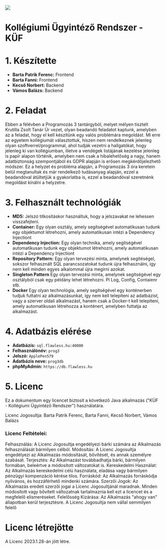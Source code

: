 
<a href="#5-licenc"> 
<img src="https://camo.githubusercontent.com/111148992d0253f8d5e36b62087d48a9eabb1d7244b2b7316214f47d5c9a8781/68747470733a2f2f696d672e736869656c64732e696f2f6769746875622f6c6963656e73652f6f74686e65696c647265772f426573742d524541444d452d54656d706c6174652e7376673f7374796c653d666f722d7468652d6261646765">
</a>

# Kollégiumi Ügyintéző Rendszer - KÜF
# 1. Készítette
- **Barta Patrik Ferenc:** Frontend
- **Barta Fanni:** Frontend
- **Kecső Norbert:** Backend
- **Vámos Balázs:** Backend

# 2. Feladat
Ebben a félévben a Programozás 3 tantárgyból, melyet mélyen tisztelt Krutilla Zsolt Tanár Úr vezet, olyan beadandó feladatot kaptunk, amelyben az a feladat, hogy el kell készítünk egy valós problémára megoldást. Mi erre az egyetem kollégiumát választottuk, hiszen nem rendelkeznek jelenleg olyan szoftverrel/programmal, ahol tudják vezetni a hallgatókat, hogy jelenleg ki van kollégiumban, illetve a vendégek listájának kezelése jelenleg is papír alapon történik, amelyben nem csak a hibalehetőség a nagy, hanem adatbiztonság szempontjából és GDPR alapján is erősen megkérdőjelezhető módszer. Ez a helyzet és probléma alapján, a Programozás 3 óra keretein belül megtanultak és már rendelkező tudásanyag alapján, ezzel a beadandóval átültetjük a gyakorlatba is, ezzel a beadandóval szeretnénk megoldást kínálni a helyzetre. 

# 3. Felhasznált technológiák
- **MD5:** Jelszó titkosításkor használtuk, hogy a jelszavakat ne lehessen visszafejteni.
- **Container:** Egy olyan osztály, amely segítségével automatikusan tudunk egy objektumot létrehozni, amely automatikusan intézi a Dependency Injectiont
- **Dependency Injection:** Egy olyan technika, amely segítségével automatikusan tudunk egy objektumot létrehozni, amely automatikusan intézi a Dependency Injectiont
- **Repository Pattern:** Egy olyan tervezési minta, amelynek segítéségel, sokszor felhasznált SQL parancsozatokat tudunk újra felhasználni, így nem kell minden egyes alkalommal újra megírni azokat.
- **Singleton Pattern** Egy olyan tervezési minta, amelynek segítségével egy osztályból csak egy példány lehet létrehozni. Pl Log, Config, Contaienr stb.
- **Docker** Egy olyan technológia, amely segítségével egy konténerben tudjuk futtatni az alkalmazásunkat, így nem kell telepíteni az adatbázist, vagy a szerver oldali alkalmazást, hanem csak a Docker-t kell telepíteni, amely automatikusan létrehozza a konténert, amelyben futtatja az alkalmazást.

# 4. Adatbázis elérése
- **Adatbázis:** `sql.flawless.hu:40000`
- **Felhasználónév:** `prog3`
- **Jelszó:** `ApplePen579`
- **Adatbázis neve:** `prog3db`
- **phpMyAdmin:** `https://db.flawless.hu`

# 5. Licenc
Ez a dokumentum egy licencet biztosít a következő Java alkalmazás ("KÜF - Kollégiumi Ügyintéző Rendszer") használatára.

Licenc Jogosultja: Barta Patrik Ferenc, Barta Fanni, Kecső Norbert, Vámos Balázs

### Licenc Feltételei:

Felhasználás: A Licenc Jogosultja engedélyezi bárki számára az Alkalmazás felhasználását bármilyen célból.
Módosítás: A Licenc Jogosultja engedélyezi az Alkalmazás módosítását, bővítését, és annak személyre szabását.
Terjesztés: Az Alkalmazást továbbadhatja bárki, bármilyen formában, beleértve a módosított változatokat is.
Kereskedelmi Használat: Az Alkalmazás kereskedelmi célú használata, eladása vagy bármilyen pénzügyi kompenzáció kérése tilos.
Forráskód: Az Alkalmazás forráskódja nyilvános, és hozzáférhető mindenki számára.
Szerzői Jogok: Az Alkalmazás eredeti szerzői jogai a Licenc Jogosultjánál maradnak. Minden módosított vagy bővített változatnak tartalmaznia kell ezt a licencet és a megfelelő elismeréseket.
Felelősség Kizárása: Az Alkalmazás "ahogy van" állapotban kerül terjesztésre. A Licenc Jogosultja nem vállal semmilyen felelő

# Licenc létrejötte
A Licenc 2023.1.28-án jött létre.